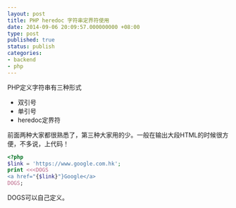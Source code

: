 ```yaml
---
layout: post
title: PHP heredoc 字符串定界符使用
date: 2014-09-06 20:09:57.000000000 +08:00
type: post
published: true
status: publish
categories:
- backend
- php
---
```

PHP定义字符串有三种形式
+ 双引号
+ 单引号
+ heredoc定界符

前面两种大家都很熟悉了，第三种大家用的少。一般在输出大段HTML的时候很方便，不多说，上代码！

```php
<?php
$link = 'https://www.google.com.hk';
print <<<DOGS 
<a href="{$link}"}Google</a>
DOGS;
```
DOGS可以自己定义。